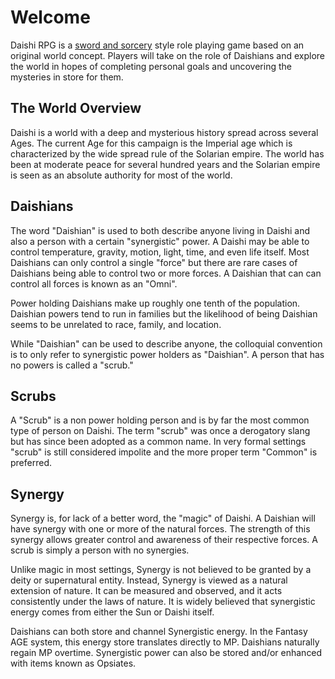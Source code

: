 # Welcome

Daishi RPG is a [sword and sorcery](https://en.wikipedia.org/wiki/Sword_and_sorcery) style role playing game based on
 an 
original world concept. Players will take on the role of Daishians and explore the world in hopes of completing personal
goals and uncovering the mysteries in store for them.

## The World Overview

Daishi is a world with a deep and mysterious history spread across several Ages. The current Age for this campaign is
the Imperial age which is characterized by the wide spread rule of the Solarian empire. The world has been at moderate
peace for several hundred years and the Solarian empire is seen as an absolute authority for most of the world. 

## Daishians

The word "Daishian" is used to both describe anyone living in Daishi and also a person with a certain "synergistic"
power. A Daishi may be able to control temperature, gravity, motion, light, time, and even life itself. Most Daishians
can only control a single "force" but there are rare cases of Daishians being able to control two or more forces. A
Daishian that can can control all forces is known as an "Omni". 
 
Power holding Daishians make up roughly one tenth of the population. Daishian powers tend to run in families but the
likelihood of being Daishian seems to be unrelated to race, family, and location.   

While "Daishian" can be used to describe anyone, the colloquial convention is to only refer to synergistic power holders
as "Daishian". A person that has no powers is called a "scrub."

## Scrubs

A "Scrub" is a non power holding person and is by far the most common type of person on Daishi. The term "scrub" was 
once a derogatory slang but has since been adopted as a common name. In very formal settings "scrub" is still considered
impolite and the more proper term "Common" is preferred. 
 
## Synergy

Synergy is, for lack of a better word, the "magic" of Daishi. A Daishian will have synergy with one or more of the
natural forces. The strength of this synergy allows greater control and awareness of their respective forces. A scrub
is simply a person with no synergies. 

Unlike magic in most settings, Synergy is not believed to be granted by a deity or supernatural entity. Instead, Synergy
is viewed as a natural extension of nature. It can be measured and observed, and it acts consistently under the laws of 
nature. It is widely believed that synergistic energy comes from either the Sun or Daishi itself.  

Daishians can both store and channel Synergistic energy. In the Fantasy AGE system, this energy store translates 
directly to MP. Daishians naturally regain MP overtime. Synergistic power can also be stored and/or enhanced with 
items known as Opsiates.    
